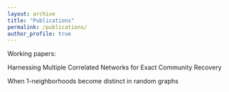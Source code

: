 ```yaml
---
layout: archive
title: "Publications"
permalink: /publications/
author_profile: true
---
```


Working papers:

Harnessing Multiple Correlated Networks for Exact Community Recovery


When 1-neighborhoods become distinct in random graphs





